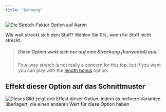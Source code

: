 ```yaml
---
title: "Dehnung"
---
```


![Die Stretch-Faktor Option auf Aaron](./stretchfactor.svg)

Wie weit streckt sich dein Stoff?  Wählen Sie 0%, wenn Ihr Stoff nicht streckt.

> ##### Diese Option wirkt sich nur auf eine Streckung (horizontal) aus.
> 
> Four-way stretch is not really a concern for this top, but if you want you can play with the [length bonus](../lengthbonus) option.

## Effekt dieser Option auf das Schnittmuster

![Dieses Bild zeigt den Effekt dieser Option, indem es mehrere Varianten überlagert, die einen anderen Wert für diese Option haben](aaron_stretchfactor_sample.svg "Effekt dieser Option auf das Schnittmuster")
